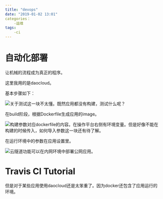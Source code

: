 ```yaml
---
title: "devops"
date: "2019-01-02 13:01"
categories：
    -运维
tags:
    -ci
---
```


# 自动化部署

让机械的流程成为真正的程序。

这里我用的是daocloud。

基本步骤如下：

![](/blog_images/流程.png)关于测试这一块不太懂。既然应用都没有构建，测试什么呢？

在build阶段，根据Dockerfile生成应用的image。

![](/blog_images构建任务.png)构建参数对应dockerfile的内容。在操作平台右侧有环境变量。但是好像不能在构建的时候传入，如何导入参数这一块还有待了解。

在运行环境中的参数在应用设置里。

![](/blog_images应用设置.png)云隧道功能可以在内网环境中部署公网应用。



# Travis CI Tutorial

但是对于某些应用使用daocloud还是太笨重了。因为docker还包含了应用运行的环境。




